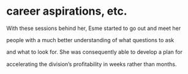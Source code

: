 # career aspirations, etc.

With these sessions behind her, Esme started to go out and meet her

people with a much better understanding of what questions to ask

and what to look for. She was consequently able to develop a plan for

accelerating the division’s proﬁtability in weeks rather than months.